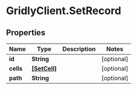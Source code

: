 # GridlyClient.SetRecord

## Properties

Name | Type | Description | Notes
------------ | ------------- | ------------- | -------------
**id** | **String** |  | [optional] 
**cells** | [**[SetCell]**](SetCell.md) |  | [optional] 
**path** | **String** |  | [optional] 


